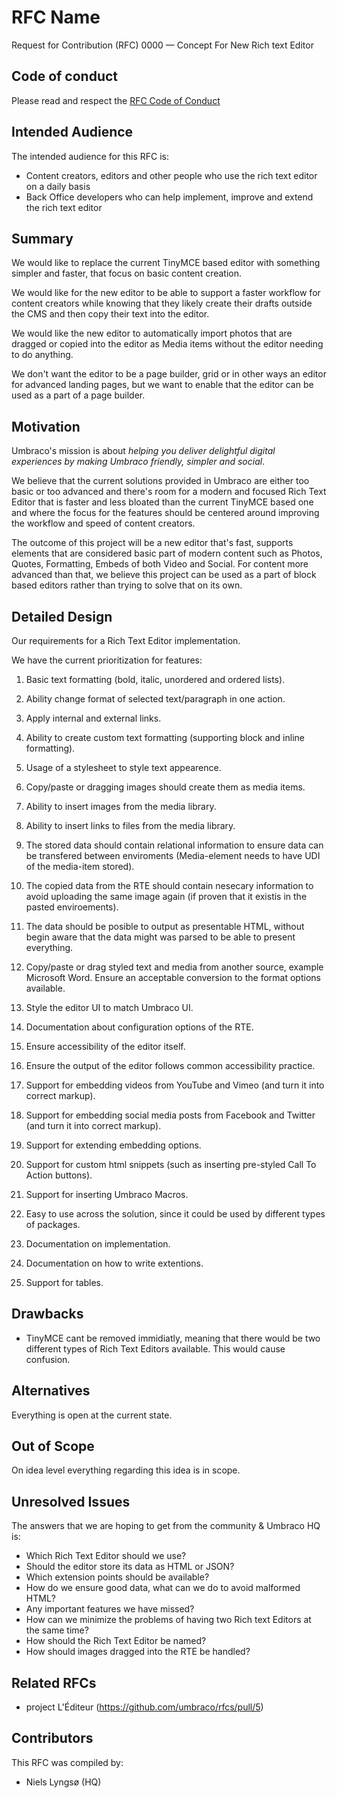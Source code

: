# RFC Name

Request for Contribution (RFC) 0000 — Concept For New Rich text Editor

## Code of conduct

Please read and respect the [RFC Code of Conduct](https://github.com/umbraco/rfcs/blob/master/CODE_OF_CONDUCT.md)

## Intended Audience

The intended audience for this RFC is:

* Content creators, editors and other people who use the rich text editor on a daily basis
* Back Office developers who can help implement, improve and extend the rich text editor

## Summary

We would like to replace the current TinyMCE based editor with something simpler and faster, that focus on basic content creation.

We would like for the new editor to be able to support a faster workflow for content creators while knowing that they likely create their drafts outside the CMS and then copy their text into the editor.

We would like the new editor to automatically import photos that are dragged or copied into the editor as Media items without the editor needing to do anything.

We don't want the editor to be a page builder, grid or in other ways an editor for advanced landing pages, but we want to enable that the editor can be used as a part of a page builder.

## Motivation

Umbraco's mission is about _helping you deliver delightful digital experiences by making Umbraco friendly, simpler and social_.

We believe that the current solutions provided in Umbraco are either too basic or too advanced and there's room for a modern and focused Rich Text Editor that is faster and less bloated than the current TinyMCE based one and where the focus for the features should be centered around improving the workflow and speed of content creators.

The outcome of this project will be a new editor that's fast, supports elements that are considered basic part of modern content such as Photos, Quotes, Formatting, Embeds of both Video and Social. For content more advanced than that, we believe this project can be used as a part of block based editors rather than trying to solve that on its own.

## Detailed Design

Our requirements for a Rich Text Editor implementation.

We have the current prioritization for features:

1. Basic text formatting (bold, italic, unordered and ordered lists).

1. Ability change format of selected text/paragraph in one action.

1. Apply internal and external links.

1. Ability to create custom text formatting (supporting block and inline formatting).

1. Usage of a stylesheet to style text appearence.

1. Copy/paste or dragging images should create them as media items.

1. Ability to insert images from the media library.

1. Ability to insert links to files from the media library.

1. The stored data should contain relational information to ensure data can be transfered between enviroments (Media-element needs to have UDI of the media-item stored).

1. The copied data from the RTE should contain nesecary information to avoid uploading the same image again (if proven that it existis in the pasted enviroements).

1. The data should be posible to output as presentable HTML, without begin aware that the data might was parsed to be able to present everything.

1. Copy/paste or drag styled text and media from another source, example Microsoft Word. Ensure an acceptable conversion to the format options available.

1. Style the editor UI to match Umbraco UI.

1. Documentation about configuration options of the RTE.

1. Ensure accessibility of the editor itself.

1. Ensure the output of the editor follows common accessibility practice.

1. Support for embedding videos from YouTube and Vimeo (and turn it into correct markup).

1. Support for embedding social media posts from Facebook and Twitter (and turn it into correct markup).

1. Support for extending embedding options.

1. Support for custom html snippets (such as inserting pre-styled Call To Action buttons).

1. Support for inserting Umbraco Macros.

1. Easy to use across the solution, since it could be used by different types of packages.

1. Documentation on implementation.

1. Documentation on how to write extentions.

1. Support for tables.


## Drawbacks

* TinyMCE cant be removed immidiatly, meaning that there would be two different types of Rich Text Editors available. This would cause confusion.

## Alternatives

Everything is open at the current state.

## Out of Scope

On idea level everything regarding this idea is in scope.

## Unresolved Issues

The answers that we are hoping to get from the community & Umbraco HQ is:

* Which Rich Text Editor should we use?
* Should the editor store its data as HTML or JSON?
* Which extension points should be available?
* How do we ensure good data, what can we do to avoid malformed HTML?
* Any important features we have missed?
* How can we minimize the problems of having two Rich text Editors at the same time?
* How should the Rich Text Editor be named?
* How should images dragged into the RTE be handled?

## Related RFCs 

* project L'Éditeur (https://github.com/umbraco/rfcs/pull/5)

## Contributors

This RFC was compiled by:

* Niels Lyngsø (HQ)
